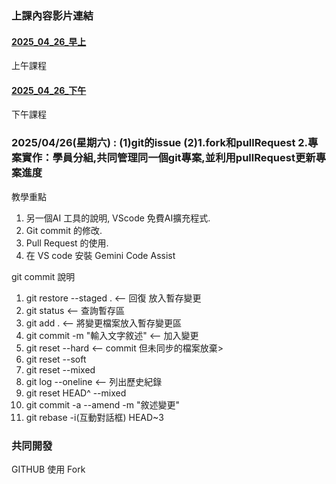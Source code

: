 ### 上課內容影片連結
#### [2025_04_26_早上](https://youtube.com/live/58iGmP28Ujs)
上午課程 
#### [2025_04_26_下午](https://youtube.com/live/ahv4bx3GRE8) 
下午課程 

### 2025/04/26(星期六) : (1)git的issue (2)1.fork和pullRequest 2.專案實作：學員分組,共同管理同一個git專案,並利用pullRequest更新專案進度

教學重點
1. 另一個AI 工具的說明, VScode 免費AI擴充程式.
2. Git commit 的修改.
3. Pull Request 的使用.
4. 在 VS code 安裝 Gemini Code Assist 


git commit 說明
1. git restore --staged . <-- 回復 放入暫存變更
2. git status <-- 查詢暫存區
3. git add . <-- 將變更檔案放入暫存變更區
4. git commit -m "輸入文字敘述" <-- 加入變更
5. git reset --hard <-- commit 但未同步的檔案放棄>
6. git reset --soft
7. git reset --mixed
8. git log --oneline <-- 列出歷史紀錄
9. git reset HEAD^ --mixed
10. git commit -a --amend -m "敘述變更"
11. git rebase -i(互動對話框) HEAD~3

### 共同開發
GITHUB 使用 Fork 

